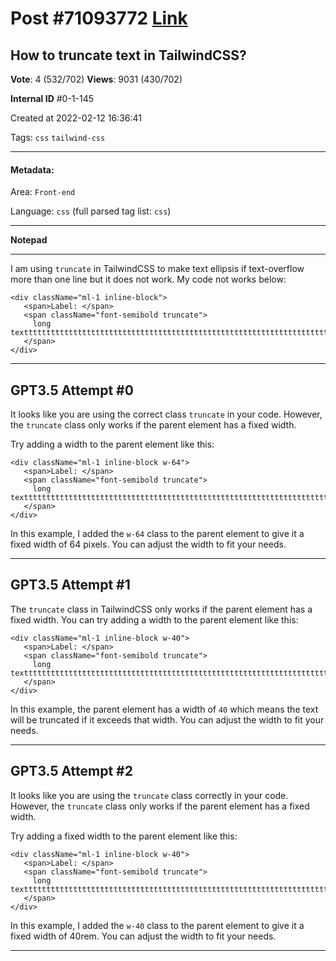 
# Post \#71093772 [Link](https://stackoverflow.com/questions/71093772/)

## How to truncate text in TailwindCSS?

**Vote**: 4 (532/702) **Views**: 9031 (430/702) 

**Internal ID** \#0-1-145

Created at 2022-02-12 16:36:41

Tags: `css` `tailwind-css`

----------

#### Metadata:

Area: `Front-end`

Language: `css` (full parsed tag list: `css`)

----------

**Notepad**


----------

I am using `truncate` in TailwindCSS to make text ellipsis if text-overflow more than one line but it does not work.
My code not works below:
```
<div className="ml-1 inline-block">
   <span>Label: </span>
   <span className="font-semibold truncate">
     long texttttttttttttttttttttttttttttttttttttttttttttttttttttttttttttttttttttttttttttttttttttttttttttt
   </span>
</div>
```




----------
        
## GPT3.5 Attempt \#0

It looks like you are using the correct class `truncate` in your code. However, the `truncate` class only works if the parent element has a fixed width. 

Try adding a width to the parent element like this:

```
<div className="ml-1 inline-block w-64">
   <span>Label: </span>
   <span className="font-semibold truncate">
     long texttttttttttttttttttttttttttttttttttttttttttttttttttttttttttttttttttttttttttttttttttttttttttttt
   </span>
</div>
```

In this example, I added the `w-64` class to the parent element to give it a fixed width of 64 pixels. You can adjust the width to fit your needs.

--------

## GPT3.5 Attempt \#1

The `truncate` class in TailwindCSS only works if the parent element has a fixed width. You can try adding a width to the parent element like this:
```
<div className="ml-1 inline-block w-40">
   <span>Label: </span>
   <span className="font-semibold truncate">
     long texttttttttttttttttttttttttttttttttttttttttttttttttttttttttttttttttttttttttttttttttttttttttttttt
   </span>
</div>
```
In this example, the parent element has a width of `40` which means the text will be truncated if it exceeds that width. You can adjust the width to fit your needs.

--------

## GPT3.5 Attempt \#2

It looks like you are using the `truncate` class correctly in your code. However, the `truncate` class only works if the parent element has a fixed width. 

Try adding a fixed width to the parent element like this:

```
<div className="ml-1 inline-block w-40">
   <span>Label: </span>
   <span className="font-semibold truncate">
     long texttttttttttttttttttttttttttttttttttttttttttttttttttttttttttttttttttttttttttttttttttttttttttttt
   </span>
</div>
```

In this example, I added the `w-40` class to the parent element to give it a fixed width of 40rem. You can adjust the width to fit your needs.

--------
